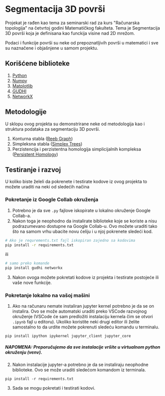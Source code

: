# Segmentacija 3D površi

Projekat je rađen kao tema za seminarski rad za kurs "Računarska topologija" na četvrtoj godini Matematičkog fakulteta. Tema je Segmentacija 3D površi koja je definisana kao funckija visine nad 2D mrežom.

Podaci i funkcije površi su neke od prepoznatljivih površi u matematici i sve su naznačene i objašnjene u samom projektu.

## Korišćene biblioteke

1. [Python](https://www.python.org/)
2. [Numpy](https://numpy.org/)
3. [Matplotlib](https://matplotlib.org/)
4. [GUDHI](https://gudhi.inria.fr/)
5. [NetworkX](https://networkx.org/)

## Metodologije

U sklopu ovog projekta su demonstrirane neke od metodologija kao i struktura podataka za segmentaciju 3D površi.

1. Konturna stabla ([Reeb Graph](https://en.wikipedia.org/wiki/Reeb_graph))
2. Simpleksna stabla ([Simplex Trees](https://en.wikipedia.org/wiki/Simplex_tree))
3. Perzistencija i perzistentna homologija simplicijalnih kompleksa ([Persistent Homology](https://en.wikipedia.org/wiki/Persistent_homology))

## Testiranje i razvoj

U koliko biste želeli da pokrenete i testirate kodove iz ovog projekta to možete uraditi na neki od sledećih načina

### Pokretanje iz Google Collab okruženja

1. Potrebno je da sve `.py` fajlove iskopirate u lokalno okruženje Google Collab-a.
2. Nakon toga je neophodno da instalirate biblioteke koje se koriste a nisu podrazumevano dostupne na Google Collab-u. Ovo možete uraditi tako što na samom vrhu ubacite novu ćeliju i u njoj pokrenete sledeći kod.

```bash
# Ako je requrements.txt fajl iskopiran zajedno sa kodovima
pip install -r requirements.txt
```

ili

```bash
# samo preko komande
pip install gudhi networkx
```

3. Nakon ovoga možete pokretati kodove iz projekta i testirate postojeće ili vaše nove funkcije.

### Pokretanje lokalno na vašoj mašini

1. Ako na računaru nemate instaliran jupyter kernel potrebno je da se on instalira. Ovo se može automatski uraditi preko VSCode razvojnog okruženje (VSCode će sam predložiti instalaciju kernela čim se otvori `.ipynb` fajl u editoru). Ukoliko koristite neki drugi editor ili želite samostalno to da urdite možete pokrenuti sledeću komandu u terminalu.

```
pip install ipython ipykernel jupyter_client jupyter_core
```

##### NAPOMENA: Preporučujemo da sve instalacije vršite u virtualnom python okruženju (venv).

2. Nakon instalacije jupyter-a potrebno je da se instaliraju neophodne biblioteke. Ovo se može uraditi sledećom komandom iz terminala.

```
pip install -r requirements.txt
```

3. Sada se mogu pokretati i testirati kodovi.

